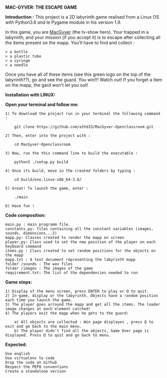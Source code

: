                             

**MAC-GYVER: THE ESCAPE GAME**


**Introduction :**
This project is a 2D labyrinth game realised from a Linux OS with Python3.6 and le Pygame module in his version 1.9.

In this game, you are [MacGyver](https://en.wikipedia.org/wiki/MacGyver) (the tv-show hero). Your trapped in a labyrinth, and your mission (if you accept it) is to escape after collecting all the items present on the mapp.
You'll have to find and collect :

    > a bottle
    > a plastic tube
    > a syringe
    > a needle

Once you have all of these items (see this green logo on the top of the labyrinth??), go and see the guard. You win!!! 
Watch out! If you forget a item on the mapp, the gard won't let you out!


**Installation with LINUX:**

**Open your terminal and follow me:**

    1) To download the project run in your terminal the following command :
    
        git clone https://github.com/athd33/MacGyver-Openclassroom.git

    2) Then, enter into the project with :

        cd MacGyver-Openclassroom

    3) Now, run the this command line to build the executable :

        python3 ./setup.py build

    4) Once its build, move in the created folders by typing :

        cd build/exe.linux-x86_64-3.6/

    5) Great! To launch the game, enter :

        ./main

    6) Have fun !



**Code composition:**

    main.py : main programm file. 
    constants.py: files containing all the constant variables (images, sounds, dimensions...2)
    mapp.py: Classes created to render the mapp on screen
    player.py: Class used to set the new position of the player on each keyboard command
    items.py : Class created to set random positions for the objects on the mapp
    mapp.txt : A text document representing the labyrinth mapp
    folder /sounds : The wav files
    folder /images : The images of the game
    requirement.txt: The list of the dependencies needed to run
    

**Game steps:**

    1) Display of the menu screen, press ENTER to play or Q to quit.
    2) In game, display or the labyrinth. Objects have a random position each time you launch the game.
    3) The player goes arround the mapp and get all the items. The loader image changes at each element catched!
    4) The players exit the mapp when he gets to the guard:
        
        a) All objects are collected : Win page displayes , press Q to exit and go back to the main menu.
        b) The player didn't find all the objects, Game Over page is displayed. Press Q to quit and go back to menu.

**Expected:**

    Use english
    Use virtualenv to code
    Drop the code on Github    
    Respect the PEP8 conventions     
    Create a standalone version
